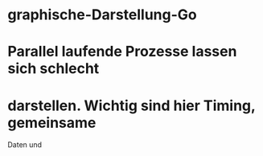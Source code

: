 # graphische-Darstellung-Go
# Parallel laufende Prozesse lassen sich  schlecht 
# darstellen. Wichtig sind hier Timing, gemeinsame
Daten  und 
